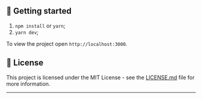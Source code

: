 ## 🚀 Getting started

1. `npm install` or `yarn`;
2. `yarn dev`;

To view the project open `http://localhost:3000`.

## 📝 License

This project is licensed under the MIT License - see the [LICENSE.md](LICENSE.md) file for more information.

---
